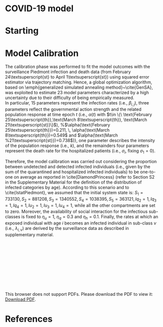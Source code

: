 
# COVID-19 model

# Starting

# Model Calibration

The calibration phase was performed to fit the model outcomes with  the surveillance  Piedmont infection and death data (from  February 24\textsuperscript{st}  to April 1\textsuperscript{st})  using  squared  error  estimator  via  trajectory matching.  Hence, a global optimization algorithm, based on  \emph{generalized simulated annealing method}~\cite{GenSA}, was exploited to estimate 23 model parameters characterized by a high uncertainty due to their difficulty  of  being  empirically  measured.   
In particular, 15 parameters represent the infection rates (i.e., $\beta_{i,j}$), three parameters reflect the governmental action strength and the related population response at time epoch $t$ (i.e., $\alpha(t)$ with $t\in \{\ \text{February 25\textsuperscript{th}},\text{March 8\textsuperscript{th}},  \text{March 21\textsuperscript{st}}\}$),
%$\alpha(\text{February 25\textsuperscript{th}})=0.211, \, \alpha(\text{March 8\textsuperscript{th}})=0.549$ and $\alpha(\text{March %21\textsuperscript{st}})=0.738$)}, one parameter describes the intensity of the population response (i.e., $k$), and the remainders four parameters represent the  death rate for the hospitalized patients (i.e., $\sigma_i$, fixing $\sigma_1=0$).
 
Therefore, the model calibration was carried out considering the proportion between undetected and detected infected individuals (i.e., given by the sum of the quarantined and hospitalized infected individuals)  to be  one-to-one on average as reported in \cite{DiamondPrincess} (refer to Section S2 in the Supplementary Material for the definition of the  distribution of infected categories by age).
According to this scenario and to \cite{IstatPiedmont}, we assumed that the initial system state is:  $S_1=733130, \, S_2=881208, \, S_3=1340552, \, S_4=1038395, \, S_5=363121, Iq_2=1, \, Iq_3=1,\,Iq_4=1, \, Iu_2=1, \, Iu_3=1, \, Iu_4=1$, while all the other compartments are set to zero.
Moreover, the availability of social interaction for the infectious sub-classes is fixed to $\eta_u=1$, $\eta_q=0.3$ and $\eta_h=0.1$. 
Finally,  the rates at which an exposed individual with age $i$ becomes  an infected individual in sub-class $\nu$ (i.e., $\lambda_{i,\nu}$) are derived by the surveillance data as described in supplementary material.

<object data="https://github.com/qBioTurin/COVID-19/blob/master/Figures/Comulatives.pdf" type="application/pdf" width="700px" height="700px">
    <embed src="https://github.com/qBioTurin/COVID-19/blob/master/Figures/Comulatives.pdf">
        <p>This browser does not support PDFs. Please download the PDF to view it: <a href="https://github.com/qBioTurin/COVID-19/blob/master/Figures/Comulatives.pdf">Download PDF</a>.</p>
    </embed>
</object>


# References
  
<div id="refs"></div>
  
